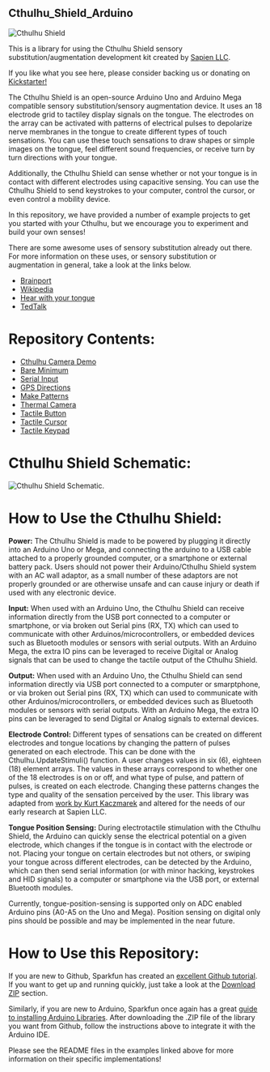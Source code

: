## Cthulhu_Shield_Arduino

![Cthulhu Shield](https://ksr-ugc.imgix.net/assets/023/898/915/445716db19d7a5d34502a584e91812b8_original.gif?ixlib=rb-1.1.0&w=680&fit=max&v=1548532149&auto=format&gif-q=50&q=92&s=bc67d6bd83fecd3067255431a1aef305)

This is a library for using the Cthulhu Shield sensory substitution/augmentation development kit created by [Sapien LLC](http://sapienllc.com/). 

If you like what you see here, please consider backing us or donating on [Kickstarter!](https://www.kickstarter.com/projects/2007440405/cthulhu-shield?ref=user_menu)

The Cthulhu Shield is an open-source Arduino Uno and Arduino Mega compatible sensory substitution/sensory augmentation device. It uses an 18 electrode grid to tactiley display signals on the tongue. The electrodes on the array can be activated with patterns of electrical pulses to depolarize nerve membranes in the tongue to create different types of touch sensations. You can use these touch sensations to draw shapes or simple images on the tongue, feel different sound frequencies, or receive turn by turn directions with your tongue.

Additionally, the Cthulhu Shield can sense whether or not your tongue is in contact with different electrodes using capacitive sensing. You can use the Cthulhu Shield to send keystrokes to your computer, control the cursor, or even control a mobility device. 

In this repository, we have provided a number of example projects to get you started with your Cthulhu, but we encourage you to experiment and build your own senses!

There are some awesome uses of sensory substitution already out there. For more information on these uses, or sensory substitution or augmentation in general, take a look at the links below. 
* [Brainport](https://www.youtube.com/watch?v=OKd56D2mvN0)
* [Wikipedia](https://en.wikipedia.org/wiki/Sensory_substitution)
* [Hear with your tongue](https://source.colostate.edu/words-mouth-csu-device-lets-hear-tongue/)
* [TedTalk](https://www.ted.com/talks/david_eagleman_can_we_create_new_senses_for_humans?language=en)


# Repository Contents:

* [Cthulhu Camera Demo](https://github.com/SapienLLCdev/Cthulhu/tree/master/Android%20Examples/CthulhuCameraDemo)
* [Bare Minimum](https://github.com/SapienLLCdev/Cthulhu/tree/master/examples/BareMinimum)
* [Serial Input](https://github.com/SapienLLCdev/Cthulhu/tree/master/examples/SerialInput)
* [GPS Directions](https://github.com/SapienLLCdev/Cthulhu/tree/master/examples/directions_example)
* [Make Patterns](https://github.com/SapienLLCdev/Cthulhu/tree/master/examples/make_patterns)
* [Thermal Camera](https://github.com/SapienLLCdev/Cthulhu/tree/master/examples/mega_heat_cam_with_shield)
* [Tactile Button](https://github.com/SapienLLCdev/Cthulhu/tree/master/examples/tactile_button_example)
* [Tactile Cursor](https://github.com/SapienLLCdev/Cthulhu/tree/master/examples/tactile_cursor)
* [Tactile Keypad](https://github.com/SapienLLCdev/Cthulhu/tree/master/examples/tactile_keypad)

# Cthulhu Shield Schematic:

![Cthulhu Shield Schematic](https://github.com/SapienLLCdev/Cthulhu/blob/master/Cthulhu_Shield_Rev2e.jpg).

# How to Use the Cthulhu Shield:

**Power:**
The Cthulhu Shield is made to be powered by plugging it directly into an Arduino Uno or Mega, and connecting the arduino to a USB cable attached to a properly grounded computer, or a smartphone or external battery pack. Users should not power their Arduino/Cthulhu Shield system with an AC wall adaptor, as a small number of these adaptors are not properly grounded or are otherwise unsafe and can cause injury or death if used with any electronic device.

**Input:**
When used with an Arduino Uno, the Cthulhu Shield can receive information directly from the USB port connected to a computer or smartphone, or via broken out Serial pins (RX, TX) which can used to communicate with other Arduinos/microcontrollers, or embedded devices such as Bluetooth modules or sensors with serial outputs. With an Arduino Mega, the extra IO pins can be leveraged to receive Digital or Analog signals that can be used to change the tactile output of the Cthulhu Shield. 

**Output:**
When used with an Arduino Uno, the Cthulhu Shield can send information directly via USB port connected to a computer or smarptphone, or via broken out Serial pins (RX, TX) which can used to communicate with other Arduinos/microcontrollers, or embedded devices such as Bluetooth modules or sensors with serial outputs. With an Arduino Mega, the extra IO pins can be leveraged to send Digital or Analog signals to external devices. 

**Electrode Control:**
Different types of sensations can be created on different electrodes and tongue locations by changing the pattern of pulses generated on each electrode. This can be done with the Cthulhu.UpdateStimuli() function. A user changes values in six (6), eighteen (18) element arrays. The values in these arrays correspond to whether one of the 18 electrodes is on or off, and what type of pulse, and pattern of pulses, is created on each electrode. Changing these patterns changes the type and quality of the sensation perceived by the user. This library was adapted from [work by Kurt Kaczmarek](https://www.sciencedirect.com/science/article/pii/S1026309811001702) and altered for the needs of our early research at Sapien LLC.

**Tongue Position Sensing:**
During electrotactile stimulation with the Cthulhu Shield, the Arduino can quickly sense the electrical potential on a given electrode, which changes if the tongue is in contact with the electrode or not. Placing your tongue on certain electrodes but not others, or swiping your tongue across different electrodes, can be detected by the Arduino, which can then send serial information (or with minor hacking, keystrokes and HID signals) to a computer or smartphone via the USB port, or external Bluetooth modules. 

Currently, tongue-position-sensing is supported only on ADC enabled Arduino pins (A0-A5 on the Uno and Mega). Position sensing on digital only pins should be possible and may be implemented in the near future. 

# How to Use this Repository:

If you are new to Github, Sparkfun has created an [excellent Github tutorial](https://learn.sparkfun.com/tutorials/using-github/all). If you want to get up and running quickly, just take a look at the [Download ZIP](https://learn.sparkfun.com/tutorials/using-github/all#download-zip) section.

Similarly, if you are new to Arduino, Sparkfun once again has a great [guide to installing Arduino Libraries](https://learn.sparkfun.com/tutorials/installing-an-arduino-library). After downloading the .ZIP file of the library you want from Github, follow the instructions above to integrate it with the Arduino IDE.

Please see the README files in the examples linked above for more information on their specific implementations!
